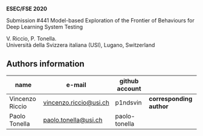 
**ESEC/FSE 2020**   

Submission #441	
Model-based Exploration of the Frontier of Behaviours for Deep Learning System Testing

V. Riccio, P. Tonella.  
Università della Svizzera italiana (USI), Lugano, Switzerland 

## Authors information ##


| name              | e-mail                   | github account   |  |
|-------------------|--------------------------|------------------|-----------------------|
| Vincenzo Riccio   | vincenzo.riccio@usi.ch  | p1ndsvin         |**corresponding author**    |
| Paolo Tonella     | paolo.tonella@usi.ch     | paolo-tonella    |                    |
